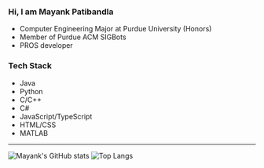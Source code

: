 ### Hi, I am Mayank Patibandla
- Computer Engineering Major at Purdue University (Honors)
- Member of Purdue ACM SIGBots
- PROS developer

### Tech Stack
- Java
- Python
- C/C++
- C#
- JavaScript/TypeScript
- HTML/CSS
- MATLAB

---

![Mayank's GitHub stats](https://github-readme-stats.vercel.app/api?username=mayankpatibandla&show_icons=true&theme=dark&rank_icon=github)
![Top Langs](https://github-readme-stats.vercel.app/api/top-langs/?username=mayankpatibandla&theme=dark&langs_count=20&layout=donut)
